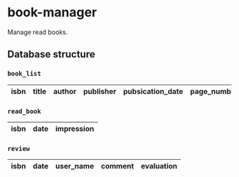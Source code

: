 # book-manager
Manage read books.

## Database structure
### `book_list`
| isbn | title | author | publisher | pubsication_date | page_number | tag | link |
|----|----|----|----|----|----|----|----|

### `read_book`
| isbn | date | impression |
|----|----|----|

### `review`
| isbn | date | user_name | comment | evaluation |
|----|----|----|----|----|